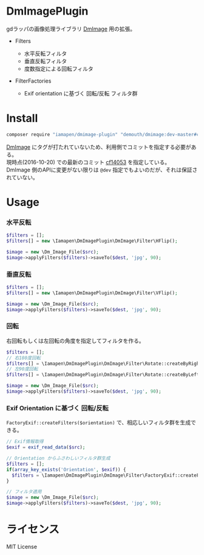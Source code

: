# DmImagePlugin

gdラッパの画像処理ライブラリ [DmImage](https://github.com/demouth/DmImage) 用の拡張。

- Filters
  - 水平反転フィルタ
  - 垂直反転フィルタ
  - 度数指定による回転フィルタ

- FilterFactories
  - Exif orientation に基づく 回転/反転 フィルタ群


# Install

```bash
composer require "iamapen/dmimage-plugin" "demouth/dmimage:dev-master#cf14053c5a57fc001eb124802f0e824bf0f19803"
```

[DmImage](https://github.com/demouth/DmImage) にタグが打たれていないため、利用側でコミットを指定する必要がある。  
現時点(2016-10-20) での最新のコミット [cf14053](https://github.com/demouth/DmImage/commit/cf14053c5a57fc001eb124802f0e824bf0f19803) を指定している。  
DmImage 側のAPIに変更がない限りは `@dev` 指定でもよいのだが、それは保証されていない。


# Usage

### 水平反転
```php
$filters = [];
$filters[] = new \Iamapen\DmImagePlugin\DmImage\Filter\HFlip();

$image = new \Dm_Image_File($src);
$image->applyFilters($filters)->saveTo($dest, 'jpg', 90);
```

### 垂直反転
```php
$filters = [];
$filters[] = new \Iamapen\DmImagePlugin\DmImage\Filter\VFlip();

$image = new \Dm_Image_File($src);
$image->applyFilters($filters)->saveTo($dest, 'jpg', 90);
```

### 回転
右回転もしくは左回転の角度を指定してフィルタを作る。

```php
$filters = [];
// 右180度回転
$filters[] = \Iamapen\DmImagePlugin\DmImage\Filter\Rotate::createByRightAngle(180);
// 左90度回転
$filters[] = \Iamapen\DmImagePlugin\DmImage\Filter\Rotate::createByLeftAngle(90);

$image = new \Dm_Image_File($src);
$image->applyFilters($filters)->saveTo($dest, 'jpg', 90);
```

### Exif Orientation に基づく 回転/反転
`FactoryExif::createFilters($orientation)` で、相応しいフィルタ群を生成できる。

```php
// Exif情報取得
$exif = exif_read_data($src);

// Orientation からふさわしいフィルタ群生成
$filters = [];
if(array_key_exists('Orientation', $exif)) {
  $filters = \Iamapen\DmImagePlugin\DmImage\Filter\FactoryExif::createFilters($exif['Orientation']);
}

// フィルタ適用
$image = new \Dm_Image_File($src);
$image->applyFilters($filters)->saveTo($dest, 'jpg', 90);
```


# ライセンス
MIT License
